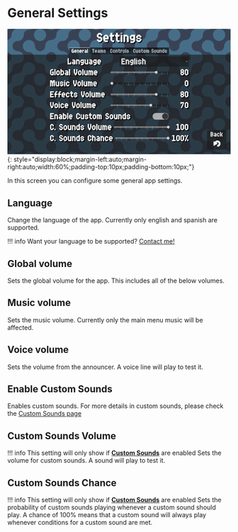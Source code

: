 # General Settings

![General](../assets/general.png "General"){: style="display:block;margin-left:auto;margin-right:auto;width:60%;padding-top:10px;padding-bottom:10px;"}

In this screen you can configure some general app settings.

## Language

Change the language of the app. Currently only english and spanish are supported.

!!! info
    Want your language to be supported? [Contact me!](../help.md)

## Global volume

Sets the global volume for the app. This includes all of the below volumes.

## Music volume

Sets the music volume. Currently only the main menu music will be affected.

## Voice volume

Sets the volume from the announcer. A voice line will play to test it.

## Enable Custom Sounds

Enables custom sounds. For more details in custom sounds, please check the [Custom Sounds page](./custom_sounds.md)

## Custom Sounds Volume

!!! info
    This setting will only show if [**Custom Sounds**](./general.md#enable-custom-sounds) are enabled
Sets the volume for custom sounds. A sound will play to test it.

## Custom Sounds Chance

!!! info
    This setting will only show if [**Custom Sounds**](./general.md#enable-custom-sounds) are enabled
Sets the probability of custom sounds playing whenever a custom sound should play. A chance of 100% means that a custom sound
will always play whenever conditions for a custom sound are met.
